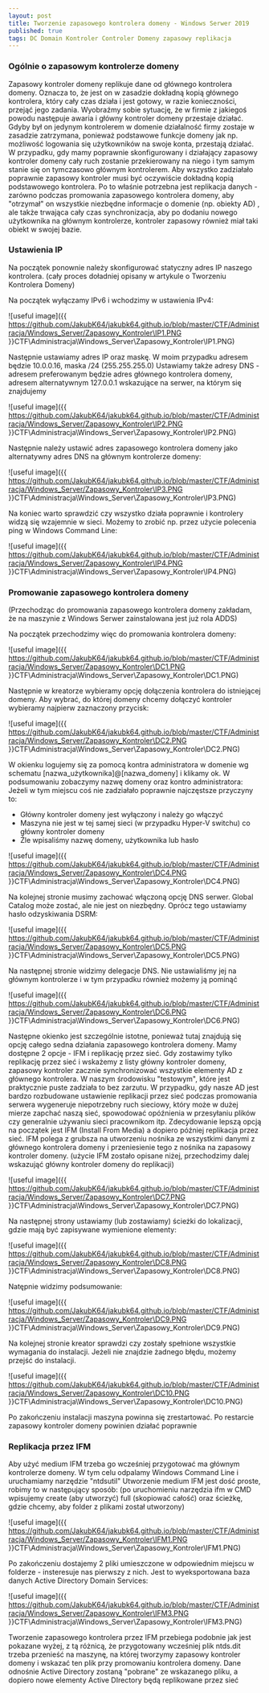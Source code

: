 ```yaml
---
layout: post
title: Tworzenie zapasowego kontrolera domeny - Windows Serwer 2019
published: true
tags: DC Domain Kontroler Controler Domeny zapasowy replikacja
---
```


### Ogólnie o zapasowym kontrolerze domeny

Zapasowy kontroler domeny replikuje dane od głównego kontrolera domeny. Oznacza to, że jest on w zasadzie dokładną kopią głównego kontrolera, który cały czas działa i jest gotowy, w razie konieczności, przejąć jego zadania.
Wyobraźmy sobie sytuację, że w firmie z jakiegoś powodu następuje awaria i główny kontroler domeny przestaje działać. Gdyby był on jedynym kontrolerem w domenie działalność firmy zostaje w zasadzie zatrzymana, ponieważ podstawowe funkcje domeny jak np. możliwość logowania się użytkowników na swoje konta, przestają działać. W przypadku, gdy mamy poprawnie skonfigurowany i działający zapasowy kontroler domeny cały ruch zostanie przekierowany na niego i tym samym stanie się on tymczasowo głównym kontrolerem. Aby wszystko zadziałało poprawnie zapasowy kontroler musi być oczywiście dokładną kopią podstawowego kontrolera. Po to właśnie potrzebna jest replikacja danych - zarówno podczas promowania zapasowego kontrolera domeny, aby "otrzymał" on wszystkie niezbędne informacje o domenie (np. obiekty AD) , ale także trwająca cały czas synchronizacja, aby po dodaniu nowego użytkownika na głównym kontrolerze, kontroler zapasowy również miał taki obiekt w swojej bazie.

### Ustawienia IP

Na początek ponownie należy skonfigurować statyczny adres IP naszego kontrolera.
(cały proces doładniej opisany w artykule o Tworzeniu Kontrolera Domeny)

Na początek wyłączamy IPv6 i wchodzimy w ustawienia IPv4:

![useful image]({{ https://github.com/JakubK64/jakubk64.github.io/blob/master/CTF/Administracja/Windows_Server/Zapasowy_Kontroler\IP1.PNG }}CTF\Administracja\Windows_Server\Zapasowy_Kontroler\IP1.PNG)

Następnie ustawiamy adres IP oraz maskę. W moim przypadku adresem będzie 10.0.0.16, maska /24 (255.255.255.0)
Ustawiamy także adresy DNS - adresem preferowanym będzie adres głównego kontrolera domeny, adresem alternatywnym 127.0.0.1 wskazujące na serwer, na którym się znajdujemy

![useful image]({{ https://github.com/JakubK64/jakubk64.github.io/blob/master/CTF/Administracja/Windows_Server/Zapasowy_Kontroler\IP2.PNG }}CTF\Administracja\Windows_Server\Zapasowy_Kontroler\IP2.PNG)

Następnie należy ustawić adres zapasowego kontrolera domeny jako alternatywny adres DNS na głównym kontrolerze domeny:

![useful image]({{ https://github.com/JakubK64/jakubk64.github.io/blob/master/CTF/Administracja/Windows_Server/Zapasowy_Kontroler\IP3.PNG }}CTF\Administracja\Windows_Server\Zapasowy_Kontroler\IP3.PNG)

Na koniec warto sprawdzić czy wszystko działa poprawnie i kontrolery widzą się wzajemnie w sieci. Możemy to zrobić np. przez użycie polecenia ping w Windows Command Line:

![useful image]({{ https://github.com/JakubK64/jakubk64.github.io/blob/master/CTF/Administracja/Windows_Server/Zapasowy_Kontroler\IP4.PNG }}CTF\Administracja\Windows_Server\Zapasowy_Kontroler\IP4.PNG)

### Promowanie zapasowego kontrolera domeny

(Przechodząc do promowania zapasowego kontrolera domeny zakładam, że na maszynie z Windows Serwer zainstalowana jest już rola ADDS)

Na początek przechodzimy więc do promowania kontrolera domeny:

![useful image]({{ https://github.com/JakubK64/jakubk64.github.io/blob/master/CTF/Administracja/Windows_Server/Zapasowy_Kontroler\DC1.PNG }}CTF\Administracja\Windows_Server\Zapasowy_Kontroler\DC1.PNG)

Następnie w kreatorze wybieramy opcję dołączenia kontrolera do istniejącej domeny. Aby wybrać, do której domeny chcemy dołączyć kontroler wybieramy najpierw zaznaczony przycisk:

![useful image]({{ https://github.com/JakubK64/jakubk64.github.io/blob/master/CTF/Administracja/Windows_Server/Zapasowy_Kontroler\DC2.PNG }}CTF\Administracja\Windows_Server\Zapasowy_Kontroler\DC2.PNG)

W okienku logujemy się za pomocą kontra administratora w domenie wg schematu [nazwa_użytkownika]@[nazwa_domeny] i klikamy ok. W podsumowaniu zobaczymy nazwę domeny oraz kontro administratora:
Jeżeli w tym miejscu coś nie zadziałało poprawnie najczęstsze przyczyny to:
- Główny kontroler domeny jest wyłączony i należy go włączyć
- Maszyna nie jest w tej samej sieci (w przypadku Hyper-V switchu) co główny kontroler domeny
- Źle wpisaliśmy nazwę domeny, użytkownika lub hasło

![useful image]({{ https://github.com/JakubK64/jakubk64.github.io/blob/master/CTF/Administracja/Windows_Server/Zapasowy_Kontroler\DC4.PNG }}CTF\Administracja\Windows_Server\Zapasowy_Kontroler\DC4.PNG)

Na kolejnej stronie musimy zachować włączoną opcję DNS serwer. Global Catalog może zostać, ale nie jest on niezbędny. Oprócz tego ustawiamy hasło odzyskiwania DSRM:

![useful image]({{ https://github.com/JakubK64/jakubk64.github.io/blob/master/CTF/Administracja/Windows_Server/Zapasowy_Kontroler\DC5.PNG }}CTF\Administracja\Windows_Server\Zapasowy_Kontroler\DC5.PNG)

Na następnej stronie widzimy delegacje DNS. Nie ustawialiśmy jej na głównym kontrolerze i w tym przypadku również możemy ją pominąć

![useful image]({{ https://github.com/JakubK64/jakubk64.github.io/blob/master/CTF/Administracja/Windows_Server/Zapasowy_Kontroler\DC6.PNG }}CTF\Administracja\Windows_Server\Zapasowy_Kontroler\DC6.PNG)

Następne okienko jest szczególnie istotne, ponieważ tutaj znajdują się opcję całego sedna działania zapasowego kontrolera domeny.
Mamy dostępne 2 opcje - IFM i replikację przez sieć.
Gdy zostawimy tylko replikację przez sieć i wskażemy z listy główny kontroler domeny, zapasowy kontroler zacznie synchronizować wszystkie elementy AD z głównego kontrolera. W naszym środowisku "testowym", które jest praktycznie puste zadziała to bez zarzutu. W przypadku, gdy nasze AD jest bardzo rozbudowane ustawienie replikacji przez sieć podczas promowania serwera wygeneruje niepotrzebny ruch sieciowy, który może w dużej mierze zapchać naszą sieć, spowodować opóźnienia w przesyłaniu plików czy generalnie używaniu sieci pracownikom itp.
Zdecydowanie lepszą opcją na początek jest IFM (Install From Media) a dopiero później replikacja przez sieć. IFM polega z grubsza na utworzeniu nośnika ze wszystkimi danymi z głównego kontrolera domeny i przeniesienie tego z nośnika na zapasowy kontroler domeny.
(użycie IFM zostało opisane niżej, przechodzimy dalej wskazująć główny kontroler domeny do replikacji)

![useful image]({{ https://github.com/JakubK64/jakubk64.github.io/blob/master/CTF/Administracja/Windows_Server/Zapasowy_Kontroler\DC7.PNG }}CTF\Administracja\Windows_Server\Zapasowy_Kontroler\DC7.PNG)

Na następnej strony ustawiamy (lub zostawiamy) ścieżki do lokalizacji, gdzie mają być zapisywane wymienione elementy:

![useful image]({{ https://github.com/JakubK64/jakubk64.github.io/blob/master/CTF/Administracja/Windows_Server/Zapasowy_Kontroler\DC8.PNG }}CTF\Administracja\Windows_Server\Zapasowy_Kontroler\DC8.PNG)

Natępnie widzimy podsumowanie:

![useful image]({{ https://github.com/JakubK64/jakubk64.github.io/blob/master/CTF/Administracja/Windows_Server/Zapasowy_Kontroler\DC9.PNG }}CTF\Administracja\Windows_Server\Zapasowy_Kontroler\DC9.PNG)

Na kolejnej stronie kreator sprawdzi czy zostały spełnione wszystkie wymagania do instalacji. Jeżeli nie znajdzie żadnego błędu, możemy przejść do instalacji.

![useful image]({{ https://github.com/JakubK64/jakubk64.github.io/blob/master/CTF/Administracja/Windows_Server/Zapasowy_Kontroler\DC10.PNG }}CTF\Administracja\Windows_Server\Zapasowy_Kontroler\DC10.PNG)

Po zakończeniu instalacji maszyna powinna się zrestartować. Po restarcie zapasowy kontroler domeny powinien działać poprawnie

### Replikacja przez IFM

Aby użyć medium IFM trzeba go wcześniej przygotować ma głównym kontrolerze domeny. W tym celu odpalamy Windows Command Line i uruchamiamy narzędzie "ntdsutil"
Utworzenie medium IFM jest dość proste, robimy to w następujący sposób: (po uruchomieniu narzędzia ifm w CMD wpisujemy create (aby utworzyć) full (skopiować całość) oraz ścieżkę, gdzie chcemy, aby folder z plikami został utworzony)

![useful image]({{ https://github.com/JakubK64/jakubk64.github.io/blob/master/CTF/Administracja/Windows_Server/Zapasowy_Kontroler\IFM1.PNG }}CTF\Administracja\Windows_Server\Zapasowy_Kontroler\IFM1.PNG)

Po zakończeniu dostajemy 2 pliki umieszczone w odpowiednim miejscu w folderze - insteresuje nas pierwszy z nich. Jest to wyeksportowana baza danych Active Directory Domain Services:

![useful image]({{ https://github.com/JakubK64/jakubk64.github.io/blob/master/CTF/Administracja/Windows_Server/Zapasowy_Kontroler\IFM3.PNG }}CTF\Administracja\Windows_Server\Zapasowy_Kontroler\IFM3.PNG)

Tworzenie zapasowego kontrolera przez IFM przebiega podobnie jak jest pokazane wyżej, z tą różnicą, że przygotowany wcześniej plik ntds.dit trzeba przenieść na maszynę, na której tworzymy zapasowy kontroler domeny i wskazać ten plik przy promowaniu kontrolera domeny. Dane odnośnie Active Directory zostaną "pobrane" ze wskazanego pliku, a dopiero nowe elementy Active DIrectory będą replikowane przez sieć